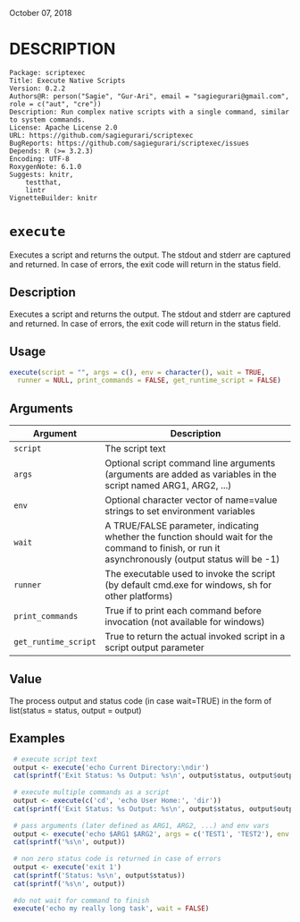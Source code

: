 

<!-- toc -->

October 07, 2018

# DESCRIPTION


```
Package: scriptexec
Title: Execute Native Scripts
Version: 0.2.2
Authors@R: person("Sagie", "Gur-Ari", email = "sagiegurari@gmail.com", role = c("aut", "cre"))
Description: Run complex native scripts with a single command, similar to system commands.
License: Apache License 2.0
URL: https://github.com/sagiegurari/scriptexec
BugReports: https://github.com/sagiegurari/scriptexec/issues
Depends: R (>= 3.2.3)
Encoding: UTF-8
RoxygenNote: 6.1.0
Suggests: knitr,
    testthat,
    lintr
VignetteBuilder: knitr
```


# `execute`

Executes a script and returns the output.
 The stdout and stderr are captured and returned.
 In case of errors, the exit code will return in the status field.

## Description


 Executes a script and returns the output.
 The stdout and stderr are captured and returned.
 In case of errors, the exit code will return in the status field.


## Usage


```r
execute(script = "", args = c(), env = character(), wait = TRUE,
  runner = NULL, print_commands = FALSE, get_runtime_script = FALSE)

```


## Arguments

Argument      |Description
------------- |----------------
`script`     |     The script text
`args`     |     Optional script command line arguments (arguments are added as variables in the script named ARG1, ARG2, ...)
`env`     |     Optional character vector of name=value strings to set environment variables
`wait`     |     A TRUE/FALSE parameter, indicating whether the function should wait for the command to finish, or run it asynchronously (output status will be -1)
`runner`     |     The executable used to invoke the script (by default cmd.exe for windows, sh for other platforms)
`print_commands`     |     True if to print each command before invocation (not available for windows)
`get_runtime_script`     |     True to return the actual invoked script in a script output parameter

## Value


 The process output and status code (in case wait=TRUE) in the form of list(status = status, output = output)


## Examples


```r 
 # execute script text
 output <- execute('echo Current Directory:\ndir')
 cat(sprintf('Exit Status: %s Output: %s\n', output$status, output$output))
 
 # execute multiple commands as a script
 output <- execute(c('cd', 'echo User Home:', 'dir'))
 cat(sprintf('Exit Status: %s Output: %s\n', output$status, output$output))
 
 # pass arguments (later defined as ARG1, ARG2, ...) and env vars
 output <- execute('echo $ARG1 $ARG2', args = c('TEST1', 'TEST2'), env = c('MYENV=TEST3'))
 cat(sprintf('%s\n', output))
 
 # non zero status code is returned in case of errors
 output <- execute('exit 1')
 cat(sprintf('Status: %s\n', output$status))
 cat(sprintf('%s\n', output))
 
 #do not wait for command to finish
 execute('echo my really long task', wait = FALSE)

``` 

